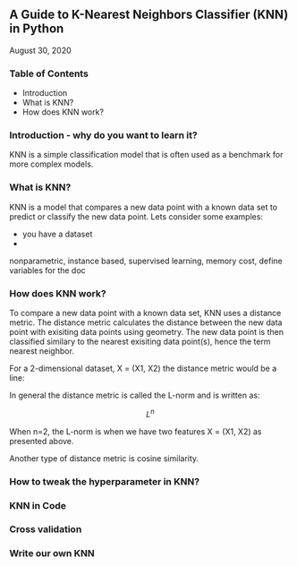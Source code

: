 ## A Guide to K-Nearest Neighbors Classifier (KNN) in Python
August 30, 2020

### Table of Contents

* Introduction
* What is KNN?
* How does KNN work?


### Introduction - why do you want to learn it?

KNN is a simple classification model that is often used as a benchmark for more complex models.

### What is KNN? 

KNN is a model that compares a new data point with a known data set to predict or classify the new data point.  Lets consider some examples:

* you have a dataset 
* 

nonparametric, instance based, supervised learning, memory cost, define variables for the doc

### How does KNN work?

To compare a new data point with a known data set, KNN uses a distance metric.  The distance metric calculates the distance between the new data point with exisiting data points using geometry.  The new data point is then classified similary to the nearest exisiting data point(s), hence the term nearest neighbor.

For a 2-dimensional dataset, X = (X1, X2) the distance metric would be a line:

In general the distance metric is called the L-norm and is written as:

$$ L^n $$

When n=2, the L-norm is when we have two features X = (X1, X2) as presented above.

Another type of distance metric is cosine similarity.

### How to tweak the hyperparameter in KNN?


### KNN in Code



### Cross validation

### Write our own KNN
